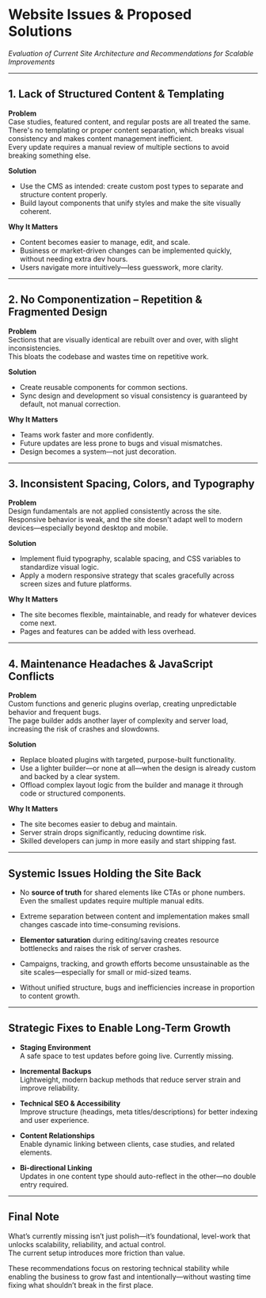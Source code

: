 # Website Issues & Proposed Solutions  
_Evaluation of Current Site Architecture and Recommendations for Scalable Improvements_  

---

## 1. Lack of Structured Content & Templating  

**Problem**  
Case studies, featured content, and regular posts are all treated the same.  
There's no templating or proper content separation, which breaks visual consistency and makes content management inefficient.  
Every update requires a manual review of multiple sections to avoid breaking something else.  

**Solution**  
- Use the CMS as intended: create custom post types to separate and structure content properly.  
- Build layout components that unify styles and make the site visually coherent.  

**Why It Matters**  
- Content becomes easier to manage, edit, and scale.  
- Business or market-driven changes can be implemented quickly, without needing extra dev hours.  
- Users navigate more intuitively—less guesswork, more clarity.  

---

## 2. No Componentization – Repetition & Fragmented Design  

**Problem**  
Sections that are visually identical are rebuilt over and over, with slight inconsistencies.  
This bloats the codebase and wastes time on repetitive work.  

**Solution**  
- Create reusable components for common sections.  
- Sync design and development so visual consistency is guaranteed by default, not manual correction.  

**Why It Matters**  
- Teams work faster and more confidently.  
- Future updates are less prone to bugs and visual mismatches.  
- Design becomes a system—not just decoration.  

---

## 3. Inconsistent Spacing, Colors, and Typography  

**Problem**  
Design fundamentals are not applied consistently across the site.  
Responsive behavior is weak, and the site doesn't adapt well to modern devices—especially beyond desktop and mobile.  

**Solution**  
- Implement fluid typography, scalable spacing, and CSS variables to standardize visual logic.  
- Apply a modern responsive strategy that scales gracefully across screen sizes and future platforms.  

**Why It Matters**  
- The site becomes flexible, maintainable, and ready for whatever devices come next.  
- Pages and features can be added with less overhead.  

---

## 4. Maintenance Headaches & JavaScript Conflicts  

**Problem**  
Custom functions and generic plugins overlap, creating unpredictable behavior and frequent bugs.  
The page builder adds another layer of complexity and server load, increasing the risk of crashes and slowdowns.  

**Solution**  
- Replace bloated plugins with targeted, purpose-built functionality.  
- Use a lighter builder—or none at all—when the design is already custom and backed by a clear system.  
- Offload complex layout logic from the builder and manage it through code or structured components.  

**Why It Matters**  
- The site becomes easier to debug and maintain.  
- Server strain drops significantly, reducing downtime risk.  
- Skilled developers can jump in more easily and start shipping fast.  

---

## Systemic Issues Holding the Site Back  

- No **source of truth** for shared elements like CTAs or phone numbers.  
  Even the smallest updates require multiple manual edits.  

- Extreme separation between content and implementation makes small changes cascade into time-consuming revisions.  

- **Elementor saturation** during editing/saving creates resource bottlenecks and raises the risk of server crashes.  

- Campaigns, tracking, and growth efforts become unsustainable as the site scales—especially for small or mid-sized teams.  

- Without unified structure, bugs and inefficiencies increase in proportion to content growth.  

---

## Strategic Fixes to Enable Long-Term Growth  

- **Staging Environment**  
  A safe space to test updates before going live. Currently missing.  

- **Incremental Backups**  
  Lightweight, modern backup methods that reduce server strain and improve reliability.  

- **Technical SEO & Accessibility**  
  Improve structure (headings, meta titles/descriptions) for better indexing and user experience.  

- **Content Relationships**  
  Enable dynamic linking between clients, case studies, and related elements.  

- **Bi-directional Linking**  
  Updates in one content type should auto-reflect in the other—no double entry required.  

---

## Final Note  

What’s currently missing isn’t just polish—it’s foundational, level-work that unlocks scalability, reliability, and actual control.  
The current setup introduces more friction than value.  

These recommendations focus on restoring technical stability while enabling the business to grow fast and intentionally—without wasting time fixing what shouldn’t break in the first place.